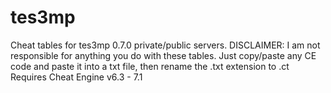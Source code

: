 # tes3mp
Cheat tables for tes3mp 0.7.0 private/public servers.
DISCLAIMER: I am not responsible for anything you do with these tables.
Just copy/paste any CE code and paste it into a txt file, then rename the .txt extension to .ct
Requires Cheat Engine v6.3 - 7.1

